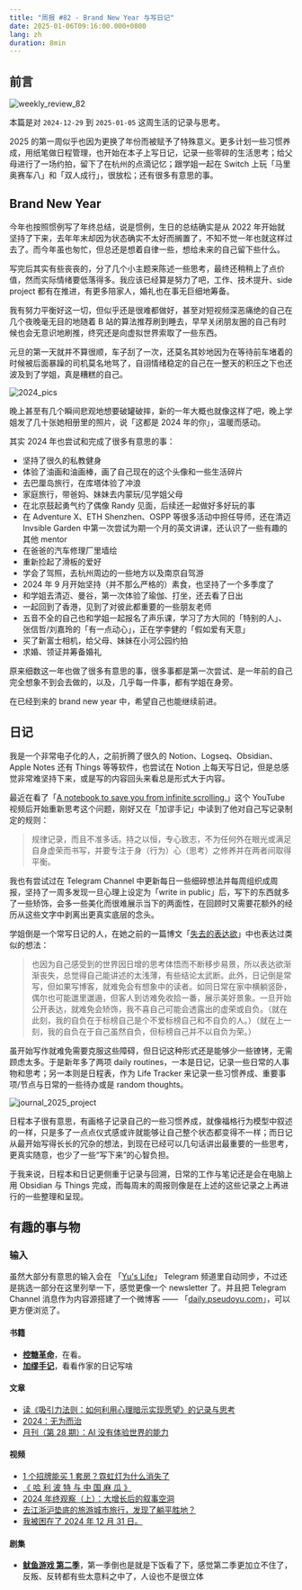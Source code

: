 ```yaml
---
title: "周报 #82 - Brand New Year 与写日记"
date: 2025-01-06T09:16:00.000+0800
lang: zh
duration: 8min
---
```




## 前言

![weekly_review_82](https://image.pseudoyu.com/images/weekly_review_82.png)

本篇是对 `2024-12-29` 到 `2025-01-05` 这周生活的记录与思考。

2025 的第一周似乎也因为更换了年份而被赋予了特殊意义。更多计划一些习惯养成，用纸笔做日程管理，也开始在本子上写日记，记录一些零碎的生活思考；给父母进行了一场约拍，留下了在杭州的点滴记忆；跟学姐一起在 Switch 上玩「马里奥赛车八」和「双人成行」，很放松；还有很多有意思的事。

## Brand New Year

今年也按照惯例写了年终总结，说是惯例，生日的总结确实是从 2022 年开始就坚持了下来，去年年末却因为状态确实不太好而搁置了，不知不觉一年也就这样过去了。而今年虽也匆忙，但总还是想着自律一些，想给未来的自己留下些什么。

写完后其实有些丧丧的，分了几个小主题来陈述一些思考，最终还稍稍上了点价值，然而实际情绪要低落得多。我应该已经算是努力了吧，工作、技术提升、side project 都有在推进，有更多陪家人，婚礼也在事无巨细地筹备。

我有努力平衡好这一切，但似乎还是很难都做好，甚至对短视频深恶痛绝的自己在几个夜晚毫无目的地随着 B 站的算法推荐刷到睡去，早早关闭朋友圈的自己有时候也会无意识地刷推，终究还是向虚拟世界索取了一些东西。

元旦的第一天就并不算很顺，车子刮了一次，还莫名其妙地因为在等待前车堵着的时候被后面暴躁的司机莫名地骂了，自诩情绪稳定的自己在一整天的积压之下也还波及到了学姐，真是糟糕的自己。

![2024_pics](https://image.pseudoyu.com/images/2024_pics.png)

晚上甚至有几个瞬间悲观地想要破罐破摔，新的一年大概也就像这样了吧，晚上学姐发了几十张她相册里的照片，说「这都是 2024 年的你」，温暖而感动。

其实 2024 年也尝试和完成了很多有意思的事：

- 坚持了很久的私教健身
- 体验了油画和油画棒，画了自己现在的这个头像和一些生活碎片
- 去巴厘岛旅行，在库塔体验了冲浪
- 家庭旅行，带爸妈、妹妹去内蒙玩/见学姐父母
- 在北京鼓起勇气约了偶像 Randy 见面，后续还一起做好多好玩的事
- 在 Adventure X、ETH Shenzhen、OSPP 等很多活动中担任导师，还在清迈 Invsible Garden 中第一次尝试为期一个月的英文讲课，还认识了一些有趣的其他 mentor
- 在爸爸的汽车修理厂里墙绘
- 重新捡起了滑板的爱好
- 学会了驾照，去杭州周边的一些地方以及南京自驾游
- 2024 年 9 月开始坚持（并不那么严格的）素食，也坚持了一个多季度了
- 和学姐去清迈、曼谷，第一次体验了瑜伽、打坐，还去看了日出
- 一起回到了香港，见到了对彼此都重要的一些朋友老师
- 五音不全的自己也和学姐一起报名了声乐课，学习了方大同的「特别的人」、张信哲/刘嘉玲的「有一点动心」，正在学李健的「假如爱有天意」
- 买了新富士相机，给父母、妹妹在小河公园约拍
- 求婚、领证并筹备婚礼

原来细数这一年也做了很多有意思的事，很多事都是第一次尝试、是一年前的自己完全想象不到会去做的，以及，几乎每一件事，都有学姐在身旁。

在已经到来的 brand new year 中，希望自己也能继续前进。

## 日记

我是一个非常电子化的人，之前折腾了很久的 Notion、Logseq、Obsidian、Apple Notes 还有 Things 等等软件，也尝试在 Notion 上每天写日记，但是总感觉非常难坚持下来，或是写的内容回头来看总是形式大于内容。

最近在看了「[A notebook to save you from infinite scrolling.](https://www.youtube.com/watch?v=OmyfB513E1s)」这个 YouTube 视频后开始重新思考这个问题，刚好又在「加谬手记」中读到了他对自己写记录制定的规则：

> 规律记录，而且不准多话。持之以恒，专心致志，不为任何外在眼光或满足自身虚荣而书写，并要专注于身（行为）心（思考）之修养并在两者间取得平衡。

我也有尝试过在 Telegram Channel 中更新每日一些细碎想法并每周组织成周报，坚持了一周多发现一旦心理上设定为「write in public」后，写下的东西就多了一些矫饰，会多一些美化而很难展示当下的两面性，在回顾时又需要花额外的经历从这些文字中剥离出更真实底层的念头。

学姐倒是一个常写日记的人，在她之前的一篇博文「[失去的表达欲](https://www.boyilu.com/lost-desire-to-express)」中也表达过类似的想法：

> 也因为自己感受到的世界因日增的思考体悟而不断移步易景，所以表达欲渐渐丧失，总觉得自己能讲述的太浅薄，有些结论太武断。此外，日记倒是常写，但如果写博客，就难免会有想象中的读者。如同日常在家中横躺竖卧，偶尔也可能邋里邋遢，但客人到访难免收拾一番，展示美好景象。一旦开始公开表达，就难免会矫饰，我不喜自己可能会透露出的虚荣或自负。（就在此刻，我的自负在于标榜自己是个不爱标榜自己和不自负的人。）（就在上一刻，我的自负在于自己虽然自负，但标榜自己并不以自负为荣。）

虽开始写作就难免需要克服这些障碍，但日记这种形式还是能够少一些镣铐，无需顾虑太多。于是新年多了两项 daily routines，一本是日记，记录一些日常的人事物和思考；另一本则是日程表，作为 Life Tracker 来记录一些习惯养成、重要事项/节点与日常的一些待办或是 random thoughts。

![journal_2025_project](https://image.pseudoyu.com/images/journal_2025_project.png)

日程本子很有意思，有画格子记录自己的一些习惯养成，就像福格行为模型中叙述的一样，只是多了一点点仪式感或许就能够让自己整个状态都变得不一样；而日记从最开始写得长长的冗杂的想法，到现在已经可以几句话讲出最重要的一些思考，更真实随意，也少了一些“写下来”的心智负担。

于我来说，日程本和日记更侧重于记录与回溯，日常的工作与笔记还是会在电脑上用 Obsidian 与 Things 完成，而每周末的周报则像是在上述的这些记录之上再进行的一些整理和呈现。

## 有趣的事与物

### 输入

虽然大部分有意思的输入会在 「[Yu's Life](https://t.me/pseudoyulife)」 Telegram 频道里自动同步，不过还是挑选一部分在这里列举一下，感觉更像一个 newsletter 了。并且把 Telegram Channel 消息作为内容源搭建了一个微博客 —— 「[daily.pseudoyu.com](https://daily.pseudoyu.com/)」，可以更方便浏览了。

#### 书籍

- [**控糖革命**](https://book.douban.com/subject/36707112/)，在看。
- [**加缪手记**](https://book.douban.com/subject/34802764/)，看看作家的日记写啥


#### 文章

- [读《吸引力法则：如何利用心理暗示实现愿望》的记录与思考](https://polebug.github.io/2024/12/18/law_of_attraction/)
- [2024：无为而治](https://polebug.github.io/2024/12/28/2024/)
- [月刊（第 28 期）：AI 没有体验世界的能力](https://blog.ursb.me/posts/weekly-28/)

#### 视频

- [1 个招牌能买 1 套房？霓虹灯为什么消失了](https://www.bilibili.com/video/BV1tkqJYiES1)
- [《 哈 利 波 特 与 中 国 麻 瓜 》](https://www.bilibili.com/video/BV1ht63YREAq)
- [2024 年终观察（上）：大增长后的叙事空洞](https://www.bilibili.com/video/BV1BcrFYqEF5)
- [去江浙沪垫底的旅游城市旅行，发现了躺平胜地？](https://www.bilibili.com/video/BV1dsB5YiEAL)
- [我被困在了 2024 年 12 月 31 日。](https://www.bilibili.com/video/BV1SkrAYKEf9)

#### 剧集

- [**鱿鱼游戏 第二季**](http://movie.douban.com/subject/35656342/)，第一季倒也是就是下饭看了下，感觉第二季更加立不住了，反叛、反转都有些太意料之中了，人设也不是很立体
